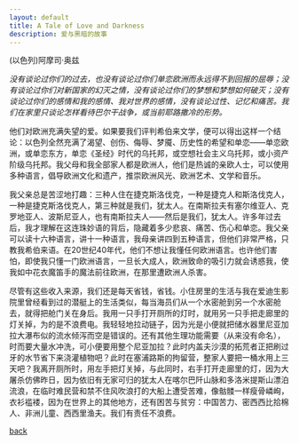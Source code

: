 ```yaml
---
layout: default
title: A Tale of Love and Darkness
description: 爱与黑暗的故事
---
```


 (以色列)阿摩司·奥兹
 
_没有谈论过你们的过去，也没有谈论过你们单恋欧洲而永远得不到回报的屈辱；没有谈论过你们对新国家的幻灭之情，没有谈论过你们的梦想和梦想如何破灭；没有谈论过你们的感情和我的感情、我对世界的感情，没有谈论过性、记忆和痛苦。我们在家里只谈论怎样看待巴尔干战争，或当前耶路撒冷的形势。_

他们对欧洲充满失望的爱。如果要我们评判希伯来文学，便可以得出这样一个结论：以色列全然充满了渴望、创伤、侮辱、梦魇、历史性的希望和单恋——单恋欧洲，或单恋东方，单恋《圣经》时代的乌托邦，或空想社会主义乌托邦，或小资产阶级乌托邦。我父母和我全部家人都是欧洲人，他们是热诚的亲欧人士，可以使用多种语言，倡导欧洲文化和遗产，推崇欧洲风光、欧洲艺术、文学和音乐。

我父亲总是苦涩地打趣：三种人住在捷克斯洛伐克，一种是捷克人和斯洛伐克人，一种是捷克斯洛伐克人，第三种就是我们，犹太人。在南斯拉夫有塞尔维亚人、克罗地亚人、波斯尼亚人，也有南斯拉夫人——然后是我们，犹太人。许多年过去后，我才理解在这连珠妙语的背后，隐藏着多少悲哀、痛苦、伤心和单恋。我父亲可以读十六种语言，讲十一种语言，我母亲讲四到五种语言，但他们非常严格，只教我希伯来语。在20世纪40年代，他们不想让我懂任何欧洲语言。也许他们害怕，即使我只懂一门欧洲语言，一旦长大成人，欧洲致命的吸引力就会诱惑我，使我如中花衣魔笛手的魔法前往欧洲，在那里遭欧洲人杀害。

尽管有这些收入来源，我们还是每天省钱，省钱。小住房里的生活与我在爱迪生影院里曾经看到过的潜艇上的生活类似，每当海员们从一个水密舱到另一个水密舱去，就得把舱门关在身后。我用一只手打开厕所的灯时，就用另一只手把走廊里的灯关掉，为的是不浪费电。我轻轻地拉动链子，因为光是小便就把储水器里尼亚加拉大瀑布似的流水倾泻而空是错误的。还有其他生理功能需要（从来没有命名），时而要大量水冲洗，可小便要用整个尼亚加拉？此时内盖夫沙漠的拓荒者正把刷过牙的水节省下来浇灌植物吧？此时在塞浦路斯的拘留营，整家人要把一桶水用上三天吧？我离开厕所时，用左手把灯关掉，与此同时，右手打开走廊里的灯，因为大屠杀仿佛昨日，因为依旧有无家可归的犹太人在喀尔巴阡山脉和多洛米提斯山漂泊流浪，在临时难民营和禁不住风吹浪打的大船上遭受苦难，像骷髅一样瘦骨嶙峋，衣衫褴褛，因为在世界上的其他地方，还有困苦与贫穷：中国苦力、密西西比拾棉人、非洲儿童、西西里渔夫。我们有责任不浪费。

[back](./index.html)
